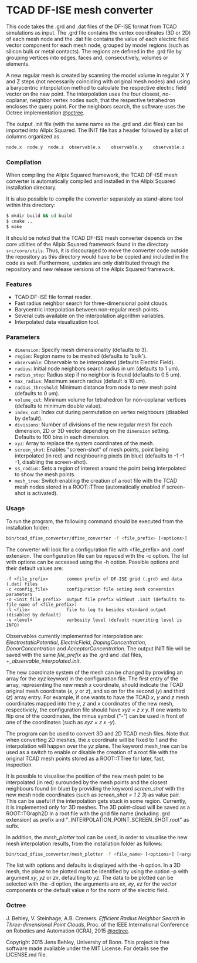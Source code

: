 # TCAD DF-ISE mesh converter
This code takes the .grd and .dat files of the DF-ISE format from TCAD simulations as input. The .grd file contains the vertex coordinates (3D or 2D) of each mesh node and the .dat file contains the value of each electric field vector component for each mesh node, grouped by model regions (such as silicon bulk or metal contacts). The regions are defined in the .grd file by grouping vertices into edges, faces and, consecutively, volumes or elements.

A new regular mesh is created by scanning the model volume in regular X Y and Z steps (not necessarily coinciding with original mesh nodes) and using a barycentric interpolation method to calculate the respective electric field vector on the new point. The interpolation uses the four closest, no-coplanar, neighbor vertex nodes such, that the respective tetrahedron encloses the query point. For the neighbors search, the software uses the Octree implementation [@octree].

The output .init file (with the same name as the .grd and .dat files) can be imported into Allpix Squared. The INIT file has a header followed by a list of columns organized as
```bash
node.x	node.y	node.z	observable.x	observable.y	observable.z
```

### Compilation

When compiling the Allpix Squared framework, the TCAD DF-ISE mesh converter is automatically compiled and installed in the Allpix Squared installation directory.

It is also possible to compile the converter separately as stand-alone tool within this directory:
```bash
$ mkdir build && cd build
$ cmake ..
$ make
```

It should be noted that the TCAD DF-ISE mesh converter depends on the core utilities of the Allpix Squared framework found in the directory `src/core/utils`. Thus, it is discouraged to move the converter code outside the repository as this directory would have to be copied and included in the code as well. Furthermore, updates are only distributed through the repository and new release versions of the Allpix Squared framework.

### Features
- TCAD DF-ISE file format reader.
- Fast radius neighbor search for three-dimensional point clouds.
- Barycentric interpolation between non-regular mesh points.
- Several cuts available on the interpolation algorithm variables.
- Interpolated data visualization tool.

### Parameters
* `dimension`: Specify mesh dimensionality (defaults to 3).
* `region`: Region name to be meshed (defaults to 'bulk').
* `observable`: Observable to be interpolated (defaults Electric Field).
* `radius`: Initial node neighbors search radius in um (defaults to 1 um).
* `radius_step`: Radius step if no neighbor is found (defaults to 0.5 um).
* `max_radius`: Maximum search radius (default is 10 um).
* `radius_threshold`: Minimum distance from node to new mesh point (defaults to 0 um).
* `volume_cut`: Minimum volume for tetrahedron for non-coplanar vertices (defaults to minimum double value).
* `index_cut`: Index cut during permutation on vertex neighbours (disabled by default).
* `divisions`: Number of divisions of the new regular mesh for each dimension, 2D or 3D vector depending on the `dimension` setting. Defaults to 100 bins in each dimension.
* `xyz`: Array to replace the system coordinates of the mesh.
* `screen_shot`: Enables "screen-shot" of mesh points, point being interpolated (in red) and neighbouring pixels (in blue) (defaults to -1 -1 -1, disabling the screen-shot).
* `ss_radius`: Sets a region of interest around the point being interpolated to show the mesh points.
* `mesh_tree`: Switch enabling the creation of a root file with the TCAD mesh nodes stored in a ROOT::TTree (automatically enabled if screen-shot is activated).

### Usage
To run the program, the following command should be executed from the installation folder:
```bash
bin/tcad_dfise_converter/dfise_converter -f <file_prefix> [<options>] [<arguments>]
```
The converter will look for a configuration file with <file_prefix> and .conf extension. The configuration file can be repaced with the -c option.
The list with options can be accessed using the -h option.
Possible options and their default values are:
```
-f <file_prefix>       common prefix of DF-ISE grid (.grd) and data (.dat) files
-c <config_file>	   configuration file seting mesh conversion parameters
-o <init_file_prefix>  output file prefix without .init (defaults to file name of <file_prefix>)
-l <file>              file to log to besides standard output (disabled by default)
-v <level>             verbosity level (default reporiting level is INFO)
```

Observables currently implemented for interpolation are: *ElectrostaticPotential*, *ElectricField*, *DopingConcentration*, *DonorConcentration* and *AcceptorConcentration*.
The output INIT file will be saved with the same *file_prefix* as the .grd and .dat files, +*_observable_interpolated.init*.

The new coordinate system of the mesh can be changed by providing an array for the *xyz* keyword in the configuration file. The first entry of the array, representing the new mesh *x* coordinate, should indicate the TCAD original mesh coordinate (*x*, *y* or *z*), and so on for the second (*y*) and third (*z*) array entry. For example, if one wants to have the TCAD *x*, *y* and *z* mesh coordinates mapped into the *y*, *z* and *x* coordinates of the new mesh, respectiviely, the configuration file should have *xyz = z x y*. If one wants to flip one of the coordinates, the minus symbol ("-") can be used in front of one of the coordinates (such as *xyz = z x -y*).

The program can be used to convert 3D and 2D TCAD mesh files. Note that when converting 2D meshes, the *x* coordinate will be fixed to 1 and the interpolation will happen over the *yz* plane.
The keyword mesh_tree can be used as a switch to enable or disable the creation of a root file with the original TCAD mesh points stored as a ROOT::TTree for later, fast, inspection.

It is possible to visualise the position of the new mesh point to be interpolated (in red) surounded by the mesh points and the closest neighbours found (in blue) by providing the keyword *screen_shot* with the new mesh node coordinates (such as *screen_shot = 1 2 3*) as value pair. This can be useful if the interpolation gets stuck in some region. Currently, it is implemented only for 3D meshes. The 3D point-cloud will be saved as a ROOT::TGraph2D in a root file with the grid file name (including .grd extension) as prefix and "_INTERPOLATION_POINT_SCREEN_SHOT.root" as sufix.

In addition, the *mesh_plotter* tool can be used, in order to visualise the new mesh interpolation results, from the installation folder as follows:
```bash
bin/tcad_dfise_converter/mesh_plotter -f <file_name> [<options>] [<arguments>]
```
The list with options and defaults is displayed with the -h option.
In a 3D mesh, the plane to be plotted must be identified by using the option -p with argument *xy*, *yz* or *zx*, defaulting to *yz*.
The data to be plotted can be selected with the -d option, the arguments are *ex*, *ey*, *ez* for the vector components or the default value *n* for the norm of the electric field.


### Octree
J. Behley, V. Steinhage, A.B. Cremers. *Efficient Radius Neighbor Search in Three-dimensional Point Clouds*, Proc. of the IEEE International Conference on Robotics and Automation (ICRA), 2015 [@octree].

Copyright 2015 Jens Behley, University of Bonn.
This project is free software made available under the MIT License. For details see the LICENSE.md file.

[@octree]: http://jbehley.github.io/papers/behley2015icra.pdf
